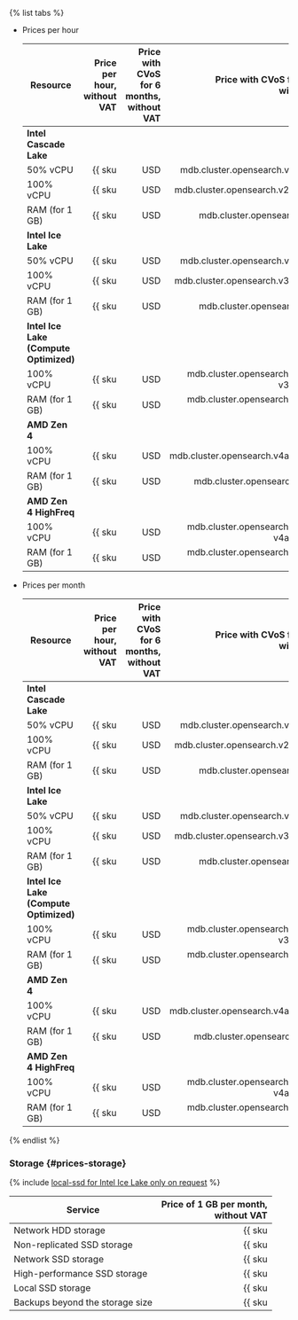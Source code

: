 {% list tabs %}

- Prices per hour

   | Resource | Price per hour,<br>without VAT | Price with CVoS for 6 months,<br>without VAT | Price with CVoS for 1 year,<br>without VAT |
   |----------------|--------------------------------------------------------:|-------------------------------------------------------------------------------------:|-------------------------------------------------------------------------------------:|
   | **Intel Cascade Lake** |
   | 50% vCPU | {{ sku|USD|mdb.cluster.opensearch.v2.cpu.c50|string }} | — | — |
   | 100% vCPU | {{ sku|USD|mdb.cluster.opensearch.v2.cpu.c100|string }} | — | — |
   | RAM (for 1 GB) | {{ sku|USD|mdb.cluster.opensearch.v2.ram|string }} | — | — |
   | **Intel Ice Lake** |
   | 50% vCPU | {{ sku|USD|mdb.cluster.opensearch.v3.cpu.c50|string }} | — | — |
   | 100% vCPU | {{ sku|USD|mdb.cluster.opensearch.v3.cpu.c100|string }} | {{ sku|USD|v1.commitment.selfcheckout.m6.mdb.opensearch.cpu.c100.v3|string }} (-15%) | {{ sku|USD|v1.commitment.selfcheckout.y1.mdb.opensearch.cpu.c100.v3|string }} (-22%) |
   | RAM (for 1 GB) | {{ sku|USD|mdb.cluster.opensearch.v3.ram|string }} | {{ sku|USD|v1.commitment.selfcheckout.m6.mdb.opensearch.ram.v3|string }} (-15%) | {{ sku|USD|v1.commitment.selfcheckout.y1.mdb.opensearch.ram.v3|string }} (-22%) |
   | **Intel Ice Lake (Compute Optimized)** |
   | 100% vCPU | {{ sku|USD|mdb.cluster.opensearch.highfreq-v3.cpu.c100|string }}  | - | - |
   | RAM (for 1 GB) | {{ sku|USD|mdb.cluster.opensearch.highfreq-v3.ram|string }} | - | - |
   | **AMD Zen 4** |
   | 100% vCPU | {{ sku|USD|mdb.cluster.opensearch.v4a.cpu.c100|string }} | {{ sku|USD|v1.commitment.selfcheckout.m6.mdb.opensearch.cpu.c100.v4a|string }} (-15%) | {{ sku|USD|v1.commitment.selfcheckout.y1.mdb.opensearch.cpu.c100.v4a|string }} (-22%) |
   | RAM (for 1 GB) | {{ sku|USD|mdb.cluster.opensearch.v4a.ram|string }} | {{ sku|USD|v1.commitment.selfcheckout.m6.mdb.opensearch.ram.v4a|string }} (-15%) | {{ sku|USD|v1.commitment.selfcheckout.y1.mdb.opensearch.ram.v4a|string }} (-22%) |
   | **AMD Zen 4 HighFreq** |
   | 100% vCPU | {{ sku|USD|mdb.cluster.opensearch.highfreq-v4a.cpu.c100|string }} | - | - |
   | RAM (for 1 GB) | {{ sku|USD|mdb.cluster.opensearch.highfreq-v4a.ram|string }} | - | - |

- Prices per month

   | Resource | Price per hour,<br>without VAT | Price with CVoS for 6 months,<br>without VAT | Price with CVoS for 1 year,<br>without VAT |
   |----------------|--------------------------------------------------------------:|-------------------------------------------------------------------------------------:|-------------------------------------------------------------------------------------------------:|
   | **Intel Cascade Lake** |
   | 50% vCPU | {{ sku|USD|mdb.cluster.opensearch.v2.cpu.c50|month|string }} | — | — |
   | 100% vCPU | {{ sku|USD|mdb.cluster.opensearch.v2.cpu.c100|month|string }} | — | — |
   | RAM (for 1 GB) | {{ sku|USD|mdb.cluster.opensearch.v2.ram|month|string }} | — | — |
   | **Intel Ice Lake** |
   | 50% vCPU | {{ sku|USD|mdb.cluster.opensearch.v3.cpu.c50|month|string }} | — | — |
   | 100% vCPU | {{ sku|USD|mdb.cluster.opensearch.v3.cpu.c100|month|string }} | {{ sku|USD|v1.commitment.selfcheckout.m6.mdb.opensearch.cpu.c100.v3|month|string }} (-15%) | {{ sku|USD|v1.commitment.selfcheckout.y1.mdb.opensearch.cpu.c100.v3|month|string }} (-22%) |
   | RAM (for 1 GB) | {{ sku|USD|mdb.cluster.opensearch.v3.ram|month|string }} | {{ sku|USD|v1.commitment.selfcheckout.m6.mdb.opensearch.ram.v3|month|string }} (-15%) | {{ sku|USD|v1.commitment.selfcheckout.y1.mdb.opensearch.ram.v3|month|string }} (-22%) |
   | **Intel Ice Lake (Compute Optimized)** |
   | 100% vCPU | {{ sku|USD|mdb.cluster.opensearch.highfreq-v3.cpu.c100|month|string }} | - | - |
   | RAM (for 1 GB) | {{ sku|USD|mdb.cluster.opensearch.highfreq-v3.ram|month|string }} | - | - |
   | **AMD Zen 4** |
   | 100% vCPU | {{ sku|USD|mdb.cluster.opensearch.v4a.cpu.c100|month|string }} | {{ sku|USD|v1.commitment.selfcheckout.m6.mdb.opensearch.cpu.c100.v4a|month|string }} (-15%) | {{ sku|USD|v1.commitment.selfcheckout.y1.mdb.opensearch.cpu.c100.v4a|month|string }} (-22%) |
   | RAM (for 1 GB) | {{ sku|USD|mdb.cluster.opensearch.v4a.ram|month|string }} | {{ sku|USD|v1.commitment.selfcheckout.m6.mdb.opensearch.ram.v4a|month|string }} (-15%) | {{ sku|USD|v1.commitment.selfcheckout.y1.mdb.opensearch.ram.v4a|month|string }} (-22%) |
   | **AMD Zen 4 HighFreq** |
   | 100% vCPU | {{ sku|USD|mdb.cluster.opensearch.highfreq-v4a.cpu.c100|month|string }} | - | - |
   | RAM (for 1 GB) | {{ sku|USD|mdb.cluster.opensearch.highfreq-v4a.ram|month|string }} | - | - |

{% endlist %}

### Storage {#prices-storage}

{% include [local-ssd for Intel Ice Lake only on request](../../_includes/ice-lake-local-ssd-note.md) %}

| Service | Price of 1 GB per month,<br>without VAT |
|---------------------------------|----------------------------------------------------------------------------:|
| Network HDD storage | {{ sku|USD|mdb.cluster.network-hdd.opensearch|month|string }} |
| Non-replicated SSD storage | {{ sku|USD|mdb.cluster.network-ssd-nonreplicated.opensearch|month|string }} |
| Network SSD storage | {{ sku|USD|mdb.cluster.network-nvme.opensearch|month|string }} |
| High-performance SSD storage | {{ sku|USD|mdb.cluster.network-ssd-io-m3.opensearch|month|string }} |
| Local SSD storage | {{ sku|USD|mdb.cluster.local-nvme.opensearch|month|string }} |
| Backups beyond the storage size | {{ sku|USD|mdb.cluster.opensearch.backup|month|string }} |
